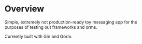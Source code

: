 # Overview

Simple, extremely not production-ready toy messaging app for the purposes of testing out frameworks and orms.

Currently built with Gin and Gorm.
